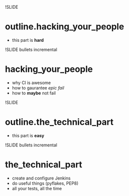 !SLIDE
# outline.hacking_your_people #

* this part is **hard**

!SLIDE bullets incremental
# hacking_your_people #

* why CI is awesome
* how to gaurantee *epic fail*
* how to **maybe** not fail

!SLIDE
# outline.the_technical_part #

* this part is **easy**

!SLIDE bullets incremental
# the_technical_part #

* create and configure Jenkins
* do useful things (pyflakes, PEP8)
* all your tests, all the time


